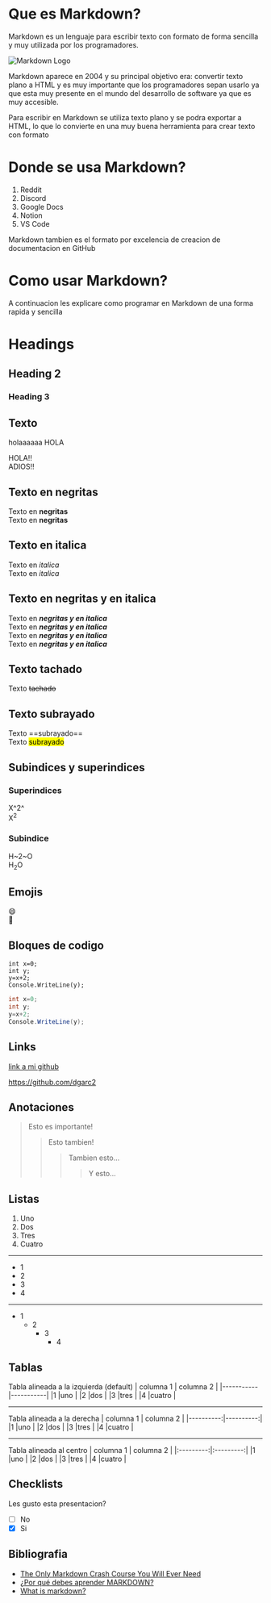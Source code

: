 # Que es Markdown?
Markdown es un lenguaje para escribir texto con formato de forma sencilla y muy utilizada por los programadores.

![Markdown Logo](https://encrypted-tbn0.gstatic.com/images?q=tbn:ANd9GcT904XZ8kpOic417aETQDdVWE2u5LpQ6XJhNQ&s)

Markdown aparece en 2004 y su principal objetivo era: convertir texto plano a HTML y es muy importante que los programadores sepan usarlo ya que esta muy presente en el mundo del desarrollo de software ya que es muy accesible.

Para escribir en Markdown se utiliza texto plano y se podra exportar a HTML, lo que lo convierte en una muy buena herramienta para crear texto con formato

# Donde se usa Markdown?
1. Reddit
2. Discord
3. Google Docs
4. Notion
5. VS Code

Markdown tambien es el formato por excelencia de creacion de documentacion en GitHub

# Como usar Markdown?
A continuacion les explicare como programar en Markdown de una forma rapida y sencilla

# Headings
## Heading 2
### Heading 3

## Texto
holaaaaaa
HOLA

HOLA!!  
ADIOS!!

## Texto en negritas
Texto en **negritas**  
Texto en __negritas__

## Texto en italica
Texto en *italica*  
Texto en _italica_

## Texto en negritas y en italica
Texto en ***negritas y en italica***  
Texto en ___negritas y en italica___  
Texto en __*negritas y en italica*__  
Texto en **_negritas y en italica_**

## Texto tachado
Texto ~~tachado~~

## Texto subrayado
Texto ==subrayado==  
Texto <mark>subrayado</mark>

## Subindices y superindices
### Superindices
X^2^  
X<sup>2</sup>
### Subindice
H~2~O  
H<sub>2</sub>O

## Emojis
:smile:  
🤑

## Bloques de codigo
```
int x=0;
int y;
y=x+2;
Console.WriteLine(y);
```

```c#
int x=0;
int y;
y=x+2;
Console.WriteLine(y);
```
## Links
[link a mi github](https://github.com/dgarc2)

<https://github.com/dgarc2>

## Anotaciones
> Esto es importante!
>> Esto tambien!
>>> Tambien esto...
>>>> Y esto...

## Listas
1. Uno
2. Dos
3. Tres
4. Cuatro
---
* 1
* 2
* 3
* 4
---
* 1
  * 2
    * 3
      * 4


## Tablas
Tabla alineada a la izquierda (default)
| columna 1 | columna 2 |
|-----------|-----------|
|1          |uno        |
|2          |dos        |
|3          |tres       |
|4          |cuatro     |

---
Tabla alineada a la derecha
| columna 1 | columna 2 |
|----------:|----------:|
|1          |uno        |
|2          |dos        |
|3          |tres       |
|4          |cuatro     |

---
Tabla alineada al centro
| columna 1 | columna 2 |
|:---------:|:---------:|
|1          |uno        |
|2          |dos        |
|3          |tres       |
|4          |cuatro     |

## Checklists
Les gusto esta presentacion?
- [ ] No
- [x] Si

## Bibliografia
* [The Only Markdown Crash Course You Will Ever Need](https://youtu.be/_PPWWRV6gbA?si=wm3zI9dYzpd4HT9I)
* [¿Por qué debes aprender MARKDOWN?](https://youtu.be/77Ggk1uzO2A?si=4EgSe5ggkCzgO-d0)
* [What is markdown?](https://youtu.be/f49LJV1i-_w?si=a4WeMGjza7Q29cL5)